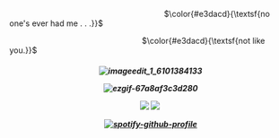 ‎‎ ‎‎‎‎ ‎‎ ‎‎ ‎‎ ‎‎ ‎‎ ‎‎‎‎ ‎‎ ‎‎ ‎‎ ‎‎ ‎‎ ‎‎ ‎‎ ‎‎ ‎‎ ‎‎ ‎‎ ‎‎ ‎‎ ‎‎ ‎‎ ‎‎‎‎ ‎‎ ‎‎ ‎‎ ‎‎ ‎‎ ‎‎ ‎‎ ‎‎ ‎‎  ‎‎ ‎‎ ‎‎ ‎‎  ‎‎ ‎‎ ‎‎ ‎‎ ‎‎ ‎‎‎‎ ‎‎ ‎‎ ‎‎ ‎‎ ‎‎ ‎‎ ‎‎ ‎‎ ‎‎  ‎‎ ‎‎ ‎‎ ‎‎ ‎‎ ‎‎‎‎ ‎‎ ‎‎ ‎‎ ‎‎ ‎‎ ‎‎ ‎‎ ‎‎ ‎‎ ‎‎ ‎‎ ‎‎ ‎‎‎‎ ‎‎ ‎‎ ‎‎ ‎‎ ‎‎ ‎‎ ‎‎ ‎‎ ‎‎  ‎‎ ‎‎ ‎‎ ‎‎ ‎‎ ‎‎‎‎ ‎‎ ‎‎ ‎‎ ‎‎ ‎‎ ‎‎ ‎‎ ‎‎ ‎‎ ‎‎ ‎‎ ‎ $\color{#e3dacd}{\textsf{no one's ever had me . . .}}$

 ‎‎ ‎‎ ‎‎ ‎‎ ‎‎ ‎‎ ‎‎ ‎‎ ‎‎‎‎ ‎‎ ‎‎ ‎‎ ‎‎ ‎‎ ‎‎ ‎‎ ‎‎ ‎‎ ‎‎ ‎‎ ‎‎‎‎ ‎‎ ‎‎ ‎‎ ‎‎ ‎‎ ‎‎ ‎‎ ‎‎ ‎‎  ‎‎ ‎‎ ‎‎  ‎‎ ‎‎ ‎‎ ‎‎ ‎‎ ‎‎‎‎ ‎‎ ‎‎ ‎‎ ‎‎ ‎‎ ‎‎ ‎‎ ‎‎ ‎‎  ‎‎ ‎‎ ‎‎‎‎ ‎‎ ‎‎ ‎‎ ‎‎ ‎‎ ‎‎ ‎‎ ‎‎ ‎‎ $\color{#e3dacd}{\textsf{not like you.}}$

<h5 align="center">

![imageedit_1_6101384133](https://cdn.discordapp.com/attachments/1184767207817879645/1363463325085597796/Untitled81_20250420183602.png?ex=68061fac&is=6804ce2c&hm=5415784f243dcf4542a058c22eae7308874e31a3bf8d959c5e8fae368a96f562&)

![ezgif-67a8af3c3d280](https://github.com/user-attachments/assets/2391c2e2-4261-4633-8086-7fc1c0ee1b61)

[<img src="https://github.com/user-attachments/assets/9bcd6e2d-be2e-4b93-8490-b869f859ebf3">](https://rentry.co/miramagic) ‎‎ ‎[<img src="https://github.com/user-attachments/assets/6c6746b4-7ae7-4b2e-aaf9-576032cbae90">](https://gothkasa.atabook.org/) ‎


[![spotify-github-profile](https://spotify-github-profile.kittinanx.com/api/view?uid=hbd4pjgr0xlt9ut8gxd4ofaqa&cover_image=true&theme=novatorem&show_offline=false&background_color=bc1f3a&interchange=false&bar_color=179cbd&bar_color_cover=false)](https://github.com/kittinan/spotify-github-profile)
